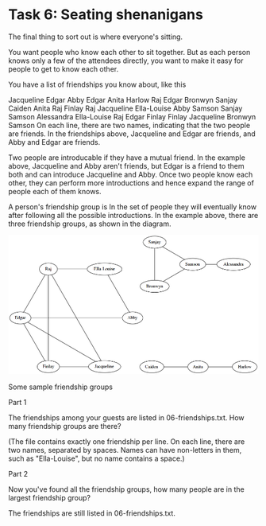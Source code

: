 # Task 6: Seating shenanigans

The final thing to sort out is where everyone's sitting.

You want people who know each other to sit together. But as each person knows only a few of the attendees directly, you want to make it easy for people to get to know each other. 

You have a list of friendships you know about, like this

Jacqueline Edgar
Abby Edgar
Anita Harlow
Raj Edgar
Bronwyn Sanjay
Caiden Anita
Raj Finlay
Raj Jacqueline
Ella-Louise Abby
Samson Sanjay
Samson Alessandra
Ella-Louise Raj
Edgar Finlay
Finlay Jacqueline
Bronwyn Samson
On each line, there are two names, indicating that the two people are friends. In the friendships above, Jacqueline and Edgar are friends, and Abby and Edgar are friends. 

Two people are introducable if they have a mutual friend. In the example above, Jacqueline and Abby aren't friends, but Edgar is a friend to them both and can introduce Jacqueline and Abby. Once two people know each other, they can perform more introductions and hence expand the range of people each of them knows.

A person's friendship group is In the set of people they will eventually know after following all the possible introductions. In the example above, there are three friendship groups, as shown in the diagram.

![alt text](https://github.com/voyteca/summer-of-code/raw/master/2018/Task6-Seating_shenanigans/sample-groups.png)


Some sample friendship groups

Part 1

The friendships among your guests are listed in 06-friendships.txt. How many friendship groups are there?

(The file contains exactly one friendship per line. On each line, there are two names, separated by spaces. Names can have non-letters in them, such as "Ella-Louise", but no name contains a space.)


Part 2

Now you've found all the friendship groups, how many people are in the largest friendship group?

The friendships are still listed in 06-friendships.txt.
